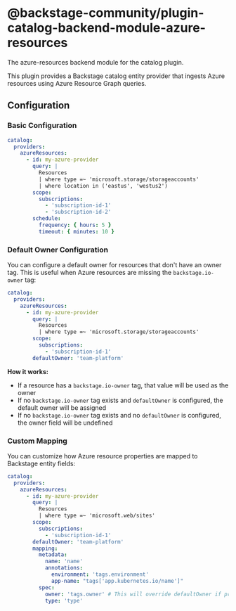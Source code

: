 # @backstage-community/plugin-catalog-backend-module-azure-resources

The azure-resources backend module for the catalog plugin.

This plugin provides a Backstage catalog entity provider that ingests Azure resources using Azure Resource Graph queries.

## Configuration

### Basic Configuration

```yaml
catalog:
  providers:
    azureResources:
      - id: my-azure-provider
        query: |
          Resources
          | where type =~ 'microsoft.storage/storageaccounts'
          | where location in ('eastus', 'westus2')
        scope:
          subscriptions:
            - 'subscription-id-1'
            - 'subscription-id-2'
        schedule:
          frequency: { hours: 5 }
          timeout: { minutes: 10 }
```

### Default Owner Configuration

You can configure a default owner for resources that don't have an owner tag. This is useful when Azure resources are missing the `backstage.io-owner` tag:

```yaml
catalog:
  providers:
    azureResources:
      - id: my-azure-provider
        query: |
          Resources
          | where type =~ 'microsoft.storage/storageaccounts'
        scope:
          subscriptions:
            - 'subscription-id-1'
        defaultOwner: 'team-platform'
```

**How it works:**

- If a resource has a `backstage.io-owner` tag, that value will be used as the owner
- If no `backstage.io-owner` tag exists and `defaultOwner` is configured, the default owner will be assigned
- If no `backstage.io-owner` tag exists and no `defaultOwner` is configured, the owner field will be undefined

### Custom Mapping

You can customize how Azure resource properties are mapped to Backstage entity fields:

```yaml
catalog:
  providers:
    azureResources:
      - id: my-azure-provider
        query: |
          Resources
          | where type =~ 'microsoft.web/sites'
        scope:
          subscriptions:
            - 'subscription-id-1'
        defaultOwner: 'team-platform'
        mapping:
          metadata:
            name: 'name'
            annotations:
              environment: 'tags.environment'
              app-name: "tags['app.kubernetes.io/name']"
          spec:
            owner: 'tags.owner' # This will override defaultOwner if present
            type: 'type'
```
